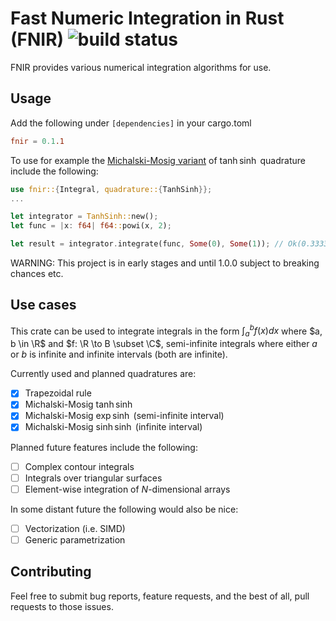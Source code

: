 # Fast Numeric Integration in Rust (FNIR) ![build status](https://github.com/TileHalo/fnir/actions/workflows/rust.yml/badge.svg)
FNIR provides various numerical integration algorithms for use.

## Usage
Add the following under `[dependencies]` in your cargo.toml
```toml
fnir = 0.1.1
```

To use for example the [Michalski-Mosig variant](http://dx.doi.org/10.1080/09205071.2015.1129915)
of $\tanh\sinh$ quadrature include the following:
```rust
use fnir::{Integral, quadrature::{TanhSinh}};
...

let integrator = TanhSinh::new();
let func = |x: f64| f64::powi(x, 2);

let result = integrator.integrate(func, Some(0), Some(1)); // Ok(0.3333...)
```

WARNING: This project is in early stages and until 1.0.0 subject to breaking
chances etc.

## Use cases
This crate can be used to integrate integrals in the form $\int_a^b f(x) dx$
where $a, b \in \R$ and $f: \R \to B \subset \C$, semi-infinite integrals where
either $a$ or $b$ is infinite and infinite intervals (both are infinite).

Currently used and planned quadratures are:
 - [x] Trapezoidal rule
 - [x] Michalski-Mosig $\tanh\sinh$
 - [x] Michalski-Mosig $\exp\sinh$ (semi-infinite interval)
 - [x] Michalski-Mosig $\sinh\sinh$ (infinite interval)

Planned future features include the following:
 - [ ] Complex contour integrals
 - [ ] Integrals over triangular surfaces
 - [ ] Element-wise integration of $N$-dimensional arrays

In some distant future the following would also be nice:
 - [ ] Vectorization (i.e. SIMD)
 - [ ] Generic parametrization

## Contributing
Feel free to submit bug reports, feature requests, and the best of all,
pull requests to those issues.
